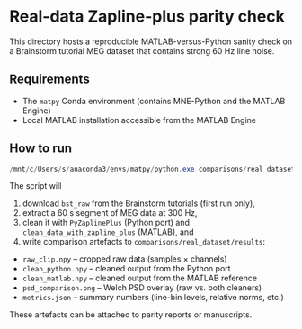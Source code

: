 # Real-data Zapline-plus parity check

This directory hosts a reproducible MATLAB-versus-Python sanity check on a
Brainstorm tutorial MEG dataset that contains strong 60 Hz line noise.

## Requirements

- The ``matpy`` Conda environment (contains MNE-Python and the MATLAB Engine)
- Local MATLAB installation accessible from the MATLAB Engine

## How to run

```powershell
/mnt/c/Users/s/anaconda3/envs/matpy/python.exe comparisons/real_dataset/run_real_data_sanity.py
```

The script will

1. download ``bst_raw`` from the Brainstorm tutorials (first run only),
2. extract a 60 s segment of MEG data at 300 Hz,
3. clean it with ``PyZaplinePlus`` (Python port) and ``clean_data_with_zapline_plus`` (MATLAB), and
4. write comparison artefacts to ``comparisons/real_dataset/results``:

- ``raw_clip.npy`` – cropped raw data (samples × channels)
- ``clean_python.npy`` – cleaned output from the Python port
- ``clean_matlab.npy`` – cleaned output from the MATLAB reference
- ``psd_comparison.png`` – Welch PSD overlay (raw vs. both cleaners)
- ``metrics.json`` – summary numbers (line-bin levels, relative norms, etc.)

These artefacts can be attached to parity reports or manuscripts.
